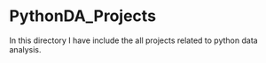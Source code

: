 # PythonDA_Projects
In this directory I have include the all projects related to python data analysis.
